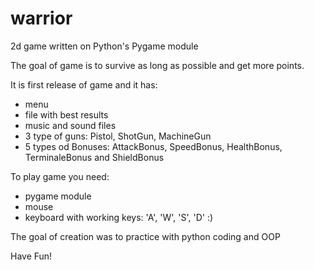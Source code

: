 # warrior
2d game written on Python's Pygame module

The goal of game is to survive as long as possible and get more points.

It is first release of game and it has:

- menu
- file with best results
- music and sound files
- 3 type of guns: Pistol, ShotGun, MachineGun
- 5 types od Bonuses: AttackBonus, SpeedBonus, HealthBonus, TerminaleBonus and ShieldBonus

To play game you need:
- pygame module
- mouse
- keyboard with working keys: 'A', 'W', 'S', 'D' :)

The goal of creation was to practice with python coding and OOP

Have Fun!
